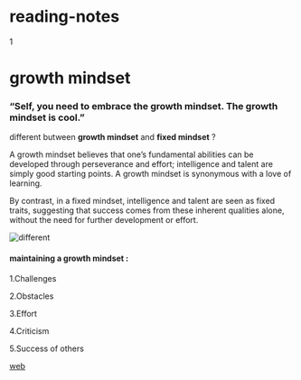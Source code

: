 # reading-notes
1

# growth mindset
  ### “Self, you need to embrace the growth mindset. The growth mindset is cool.”
    
 different butween **growth mindset** and __fixed mindset__ ?
 
A growth mindset believes that one’s fundamental abilities can be developed through perseverance and effort; intelligence and talent are simply good starting points. A growth mindset is synonymous with a love of learning.

By contrast, in a fixed mindset, intelligence and talent are seen as fixed traits, suggesting that success comes from these inherent qualities alone, without the need for further development or effort.

![different](https://i2.wp.com/atlassianblog.wpengine.com/wp-content/uploads/NewGrowthMindset2.png?resize=800%2C1000&ssl=1)

#### maintaining a growth mindset :

1.Challenges

2.Obstacles

3.Effort

4.Criticism

5.Success of others

    
[web](https://www.atlassian.com/blog/inside-atlassian/growth-mindset/)
